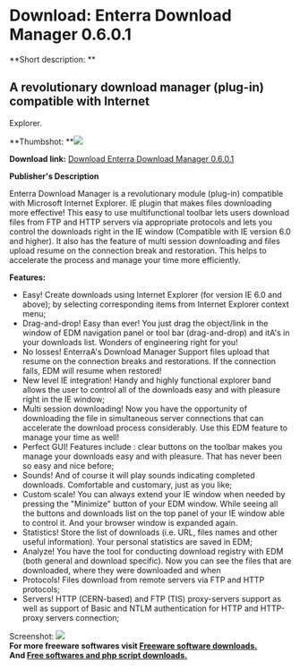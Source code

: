 # Download: Enterra Download Manager 0.6.0.1

**Short description: **

## A revolutionary download manager (plug-in) compatible with Internet
Explorer.

  
**Thumbshot: **![](http://www.freewarefiles.com/screenshot/enterradm_md.gif)   
  
**Download link:** [Download Enterra Download Manager 0.6.0.1](http://freesoftwares.boysofts.com/Enterra-Download-Manager_program_33665.html)  
  

**Publisher's Description**  
  

Enterra Download Manager is a revolutionary module (plug-in) compatible with
Microsoft Internet Explorer. IE plugin that makes files downloading more
effective! This easy to use multifunctional toolbar lets users download files
from FTP and HTTP servers via appropriate protocols and lets you control the
downloads right in the IE window (Compatible with IE version 6.0 and higher).
It also has the feature of multi session downloading and files upload resume
on the connection break and restoration. This helps to accelerate the process
and manage your time more efficiently.

**Features:**

  * Easy! Create downloads using Internet Explorer (for version IE 6.0 and above); by selecting corresponding items from Internet Explorer context menu; 
  * Drag-and-drop! Easy than ever! You just drag the object/link in the window of EDM navigation panel or tool bar (drag-and-drop) and itA's in your downloads list. Wonders of engineering right for you! 
  * No losses! EnterraA's Download Manager Support files upload that resume on the connection breaks and restorations. If the connection falls, EDM will resume when restored! 
  * New level IE integration! Handy and highly functional explorer band allows the user to control all of the downloads easy and with pleasure right in the IE window; 
  * Multi session downloading! Now you have the opportunity of downloading the file in simultaneous server connections that can accelerate the download process considerably. Use this EDM feature to manage your time as well! 
  * Perfect GUI! Features include : clear buttons on the toolbar makes you manage your downloads easy and with pleasure. That has never been so easy and nice before; 
  * Sounds! And of course it will play sounds indicating completed downloads. Comfortable and customary, just as you like; 
  * Custom scale! You can always extend your IE window when needed by pressing the "Minimize" button of your EDM window. While seeing all the buttons and downloads list on the top panel of your IE window able to control it. And your browser window is expanded again. 
  * Statistics! Store the list of downloads (i.e. URL, files names and other useful information). Your personal statistics are saved in EDM; 
  * Analyze! You have the tool for conducting download registry with EDM (both general and download specific). Now you can see the files that are downloaded, where they were downloaded and when 
  * Protocols! Files download from remote servers via FTP and HTTP protocols; 
  * Servers! HTTP (CERN-based) and FTP (TIS) proxy-servers support as well as support of Basic and NTLM authentication for HTTP and HTTP-proxy servers connection; 

  
  
Screenshot: ![](http://www.freewarefiles.com/screenshot/enterradm.gif)  
**For more freeware softwares visit [Freeware software downloads.](http://freesoftwares.boysofts.com/)**   
**And [Free softwares and php script downloads.](http://www.boysofts.com/)**

